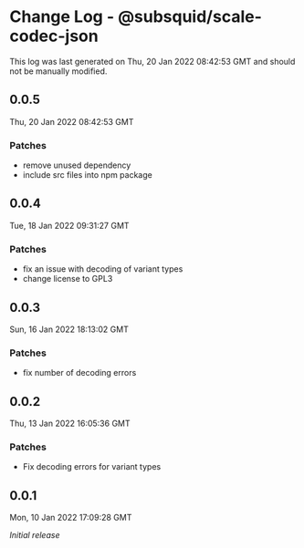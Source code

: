 # Change Log - @subsquid/scale-codec-json

This log was last generated on Thu, 20 Jan 2022 08:42:53 GMT and should not be manually modified.

## 0.0.5
Thu, 20 Jan 2022 08:42:53 GMT

### Patches

- remove unused dependency
- include src files into npm package

## 0.0.4
Tue, 18 Jan 2022 09:31:27 GMT

### Patches

- fix an issue with decoding of variant types
- change license to GPL3

## 0.0.3
Sun, 16 Jan 2022 18:13:02 GMT

### Patches

- fix number of decoding errors

## 0.0.2
Thu, 13 Jan 2022 16:05:36 GMT

### Patches

- Fix decoding errors for variant types

## 0.0.1
Mon, 10 Jan 2022 17:09:28 GMT

_Initial release_

